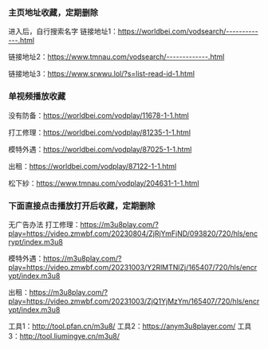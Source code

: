 ### 主页地址收藏，定期删除
进入后，自行搜索名字
链接地址1：https://worldbei.com/vodsearch/-------------.html

链接地址2：https://www.tmnau.com/vodsearch/-------------.html

链接地址3：https://www.srwwu.lol/?s=list-read-id-1.html

### 单视频播放收藏
没有防备：https://worldbei.com/vodplay/11678-1-1.html

打工修理：https://worldbei.com/vodplay/81235-1-1.html

模特外遇：https://worldbei.com/vodplay/87025-1-1.html

出租：https://worldbei.com/vodplay/87122-1-1.html

松下紗：https://www.tmnau.com/vodplay/204631-1-1.html

### 下面直接点击播放打开后收藏，定期删除
无广告办法
打工修理：https://m3u8play.com/?play=https://video.zmwbf.com/20230804/ZjRjYmFjND/093820/720/hls/encrypt/index.m3u8

模特外遇：https://m3u8play.com/?play=https://video.zmwbf.com/20231003/Y2RlMTNlZj/165407/720/hls/encrypt/index.m3u8

出租：https://m3u8play.com/?play=https://video.zmwbf.com/20231003/ZjQ1YjMzYm/165407/720/hls/encrypt/index.m3u8

工具1：http://tool.pfan.cn/m3u8/
工具2：https://anym3u8player.com/
工具3：http://tool.liumingye.cn/m3u8/
